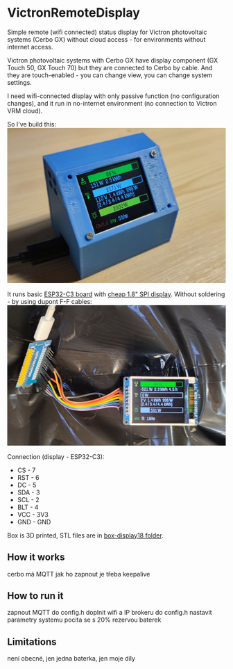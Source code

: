 # VictronRemoteDisplay
Simple remote (wifi connected) status display for Victron photovoltaic systems (Cerbo GX) without cloud access - for environments without internet access.

Victron photovoltaic systems with Cerbo GX have display component (GX Touch 50, GX Touch 70) but they are connected to Cerbo by cable. And they are touch-enabled - you can change view, you can change system settings. 

I need wifi-connected display with only passive function (no configuration changes), and it run in no-internet environment (no connection to Victron VRM cloud).

So I've build this:
![](/imgs/2024-03-12%2019.46.18.jpg)

It runs basic [ESP32-C3 board](https://s.click.aliexpress.com/e/_DEw2w8v) with [cheap 1.8" SPI display](https://s.click.aliexpress.com/e/_DeaLqWd). Without soldering - by using dupont F-F cables:
![](/imgs/2024-03-06%2015.52.43.jpg)

Connection (display - ESP32-C3):
- CS - 7
- RST - 6
- DC - 5 
- SDA - 3
- SCL - 2
- BLT - 4
- VCC - 3V3
- GND - GND

Box is 3D printed, STL files are in [box-display18 folder](box-display18/).


## How it works

cerbo má MQTT
jak ho zapnout
je třeba keepalive

## How to run it

zapnout MQTT
do config.h doplnit wifi a IP brokeru
do config.h nastavit parametry systemu
pocita se s 20% rezervou baterek

## Limitations

není obecné, jen jedna baterka, jen moje díly

